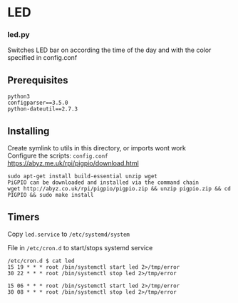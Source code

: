 # LED

### led.py
Switches LED bar on according the time of the day and
with the color specified in config.conf

## Prerequisites
```
python3  
configparser==3.5.0  
python-dateutil==2.7.3  
```
## Installing

Create symlink to utils in this directory, or imports wont work  
Configure the scripts: `config.conf`
https://abyz.me.uk/rpi/pigpio/download.html

```
sudo apt-get install build-essential unzip wget  
PiGPIO can be downloaded and installed via the command chain  
wget http://abyz.co.uk/rpi/pigpio/pigpio.zip && unzip pigpio.zip && cd PIGPIO && sudo make install  
```
  ## Timers

Copy `led.service` to `/etc/systemd/system`  

File in `/etc/cron.d` to start/stops systemd service  
```
/etc/cron.d $ cat led  
15 19 * * * root /bin/systemctl start led 2>/tmp/error  
30 22 * * * root /bin/systemctl stop led 2>/tmp/error

15 06 * * * root /bin/systemctl start led 2>/tmp/error  
30 08 * * * root /bin/systemctl stop led 2>/tmp/error
```
